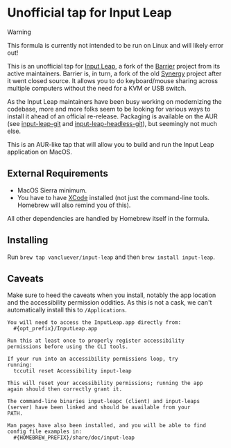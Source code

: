 # Unofficial tap for Input Leap

> [!WARNING]
> This formula is currently not intended to be run on Linux and will likely
> error out!

This is an unofficial tap for [Input
Leap](https://github.com/input-leap/input-leap), a fork of the
[Barrier](https://github.com/debauchee/barrier) project from its active
maintainers. Barrier is, in turn, a fork of the old
[Synergy](https://github.com/symless/synergy-core) project after it went closed
source. It allows you to do keyboard/mouse sharing across multiple computers
without the need for a KVM or USB switch.

As the Input Leap maintainers have been busy working on modernizing the
codebase, more and more folks seem to be looking for various ways to install it
ahead of an official re-release. Packaging is available on the AUR (see
[input-leap-git](https://aur.archlinux.org/packages/input-leap-git) and
[input-leap-headless-git](https://aur.archlinux.org/packages/input-leap-headless-git)),
but seemingly not much else.

This is an AUR-like tap that will allow you to build and run the Input Leap
application on MacOS.

## External Requirements

* MacOS Sierra minimum.
* You have to have [XCode](https://developer.apple.com/xcode/) installed (not
  just the command-line tools. Homebrew will also remind you of this). 

All other dependencies are handled by Homebrew itself in the formula.

## Installing

Run `brew tap vancluever/input-leap` and then `brew install input-leap`.

## Caveats

Make sure to heed the caveats when you install, notably the app location and the
accessibility permission oddities. As this is not a cask, we can't automatically
install this to `/Applications`.

```
You will need to access the InputLeap.app directly from:
  #{opt_prefix}/InputLeap.app

Run this at least once to properly register accessibility
permissions before using the CLI tools.

If your run into an accessibility permissions loop, try
running:
  tccutil reset Accessibility input-leap

This will reset your accessibility permissions; running the app
again should then correctly grant it.

The command-line binaries input-leapc (client) and input-leaps
(server) have been linked and should be available from your
PATH.

Man pages have also been installed, and you will be able to find
config file examples in:
  #{HOMEBREW_PREFIX}/share/doc/input-leap
```
